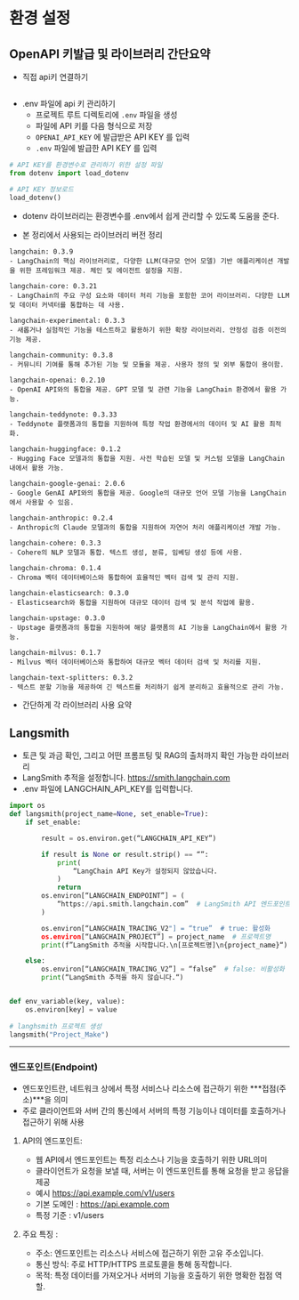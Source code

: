 # 환경 설정

## OpenAPI 키발급 및 라이브러리 간단요약

- 직접 api키 연결하기

```python

```

- .env 파일에 api 키 관리하기
    - 프로젝트 루트 디렉토리에 `.env` 파일을 생성
    - 파일에 API 키를 다음 형식으로 저장
    - `OPENAI_API_KEY` 에 발급받은 API KEY 를 입력
    - `.env` 파일에 발급한 API KEY 를 입력


```python
# API KEY를 환경변수로 관리하기 위한 설정 파일
from dotenv import load_dotenv

# API KEY 정보로드
load_dotenv()
```

- dotenv 라이브러리는 환경변수를 .env에서 쉽게 관리할 수 있도록 도움을 준다.

- 본 정리에서 사용되는 라이브러리 버전 정리
```
langchain: 0.3.9
- LangChain의 핵심 라이브러리로, 다양한 LLM(대규모 언어 모델) 기반 애플리케이션 개발을 위한 프레임워크 제공. 체인 및 에이전트 설정을 지원.

langchain-core: 0.3.21
- LangChain의 주요 구성 요소와 데이터 처리 기능을 포함한 코어 라이브러리. 다양한 LLM 및 데이터 커넥터를 통합하는 데 사용.

langchain-experimental: 0.3.3
- 새롭거나 실험적인 기능을 테스트하고 활용하기 위한 확장 라이브러리. 안정성 검증 이전의 기능 제공.

langchain-community: 0.3.8
- 커뮤니티 기여를 통해 추가된 기능 및 모듈을 제공. 사용자 정의 및 외부 통합이 용이함.

langchain-openai: 0.2.10
- OpenAI API와의 통합을 제공. GPT 모델 및 관련 기능을 LangChain 환경에서 활용 가능.

langchain-teddynote: 0.3.33
- Teddynote 플랫폼과의 통합을 지원하여 특정 작업 환경에서의 데이터 및 AI 활용 최적화.

langchain-huggingface: 0.1.2
- Hugging Face 모델과의 통합을 지원. 사전 학습된 모델 및 커스텀 모델을 LangChain 내에서 활용 가능.

langchain-google-genai: 2.0.6
- Google GenAI API와의 통합을 제공. Google의 대규모 언어 모델 기능을 LangChain에서 사용할 수 있음.

langchain-anthropic: 0.2.4
- Anthropic의 Claude 모델과의 통합을 지원하여 자연어 처리 애플리케이션 개발 가능.

langchain-cohere: 0.3.3
- Cohere의 NLP 모델과 통합. 텍스트 생성, 분류, 임베딩 생성 등에 사용.

langchain-chroma: 0.1.4
- Chroma 벡터 데이터베이스와 통합하여 효율적인 벡터 검색 및 관리 지원.

langchain-elasticsearch: 0.3.0
- Elasticsearch와 통합을 지원하여 대규모 데이터 검색 및 분석 작업에 활용.

langchain-upstage: 0.3.0
- Upstage 플랫폼과의 통합을 지원하여 해당 플랫폼의 AI 기능을 LangChain에서 활용 가능.

langchain-milvus: 0.1.7
- Milvus 벡터 데이터베이스와 통합하여 대규모 벡터 데이터 검색 및 처리를 지원.

langchain-text-splitters: 0.3.2
- 텍스트 분할 기능을 제공하여 긴 텍스트를 처리하기 쉽게 분리하고 효율적으로 관리 가능.

```

- 간단하게 각 라이브러리 사용 요약


## Langsmith 

- 토큰 및 과금 확인, 그리고 어떤 프롬프팅 및 RAG의 출처까지 확인 가능한 라이브러리
- LangSmith 추적을 설정합니다. https://smith.langchain.com
- .env 파일에 LANGCHAIN_API_KEY를 입력합니다.

```python
import os
def langsmith(project_name=None, set_enable=True):
    if set_enable:

        result = os.environ.get(“LANGCHAIN_API_KEY”)

        if result is None or result.strip() == “”:
            print(
                “LangChain API Key가 설정되지 않았습니다.
            )
            return
        os.environ[“LANGCHAIN_ENDPOINT”] = (
            “https://api.smith.langchain.com”  # LangSmith API 엔드포인트
        )

        os.environ[“LANGCHAIN_TRACING_V2"] = “true”  # true: 활성화
        os.environ[“LANGCHAIN_PROJECT”] = project_name  # 프로젝트명
        print(f”LangSmith 추적을 시작합니다.\n[프로젝트명]\n{project_name}“)

    else:
        os.environ[“LANGCHAIN_TRACING_V2”] = “false”  # false: 비활성화
        print(“LangSmith 추적을 하지 않습니다.“)


def env_variable(key, value):
    os.environ[key] = value
    
# langhsmith 프로젝트 생성
langsmith("Project_Make") 
```




---
### 엔드포인트(Endpoint)

- 엔드포인트란, 네트워크 상에서 특정 서비스나 리소스에 접근하기 위한 ***접점(주소)***을 의미
- 주로 클라이언트와 서버 간의 통신에서 서버의 특정 기능이나 데이터를 호출하거나 접근하기 위해 사용

1. API의 엔드포인트:
    - 웹 API에서 엔드포인트는 특정 리소스나 기능을 호출하기 위한 URL의미
    - 클라이언트가 요청을 보낼 때, 서버는 이 엔드포인트를 통해 요청을 받고 응답을 제공
    - 예시 https://api.example.com/v1/users
    - 기본 도메인 : https://api.example.com
    - 특정 기준 : v1/users

2. 주요 특징 :
    - 주소: 엔드포인트는 리소스나 서비스에 접근하기 위한 고유 주소입니다.
    - 통신 방식: 주로 HTTP/HTTPS 프로토콜을 통해 동작합니다.
    - 목적: 특정 데이터를 가져오거나 서버의 기능을 호출하기 위한 명확한 접점 역할.